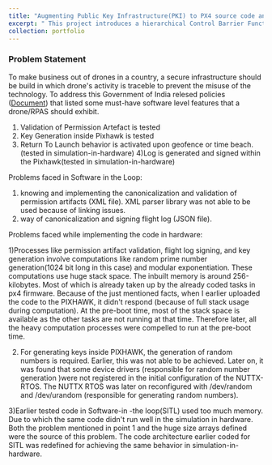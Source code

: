 ```yaml
---
title: "Augmenting Public Key Infrastructure(PKI) to PX4 source code and making it NPNT compliant( No Permission No Takeoff)"
excerpt: " This project introduces a hierarchical Control Barrier Function (CBF)-based control framework designed to proactively ensure the safe operation of an industrial manipulator in close human-robot interaction scenarios."
collection: portfolio
---
```

### Problem Statement
To make business out of drones in a country, a secure infrastructure should be build in which drone's activity is traceble to prevent the misuse of the technology. To address this Government of India relesed policies ([Document](https://github.com/patleman/Px4_firmware/DGCA_RPAS_Guidance_Manual.pdf)) that listed some must-have software level features that a drone/RPAS should exhibit. 




1) Validation of Permission Artefact is tested
2) Key Generation inside Pixhawk is tested
3) Return To Launch behavior is activated upon geofence or time beach. (tested in simulation-in-hardware)
4)Log is generated and signed within the Pixhawk(tested in simulation-in-hardware)

Problems faced in Software in the Loop:
1) knowing and implementing the canonicalization and validation of permission artifacts (XML file). XML parser library was not able to be used because of linking issues.
2) way of canonicalization and signing flight log (JSON file).

Problems faced while implementing the code in hardware:

1)Processes like permission artifact validation, flight log signing, and key generation involve computations like random prime number generation(1024 bit long in this case) and modular exponentiation. These computations use huge stack space. The inbuilt memory is around 256-kilobytes.  Most of which is already taken up by the already coded tasks in px4 firmware. Because of the just mentioned facts, when I earlier uploaded the code to the PIXHAWK, it didn't respond (because of full stack usage during computation).
At the pre-boot time, most of the stack space is available as the other tasks are not running at that time. Therefore later,  all the heavy computation processes were compelled to run at the pre-boot time.

2) For generating keys inside PIXHAWK, the generation of random numbers is required. Earlier, this was not able to be achieved. Later on, it was found that some device drivers (responsible for random number generation )were not registered in the initial configuration of the NUTTX-RTOS. The NUTTX RTOS was later on reconfigured with /dev/random and /dev/urandom (responsible for generating random numbers).

3)Earlier tested code in Software-in -the loop(SITL) used too much memory. Due to which the same code didn't run well in the simulation in hardware. Both the problem mentioned in point 1 and the huge size arrays defined were the source of this problem. The code architecture earlier coded for SITL was redefined for achieving the same behavior in simulation-in-hardware.



